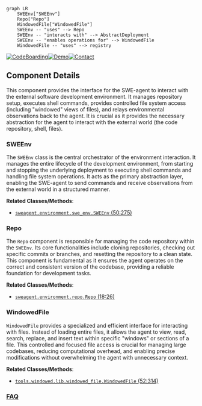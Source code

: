 ```mermaid
graph LR
    SWEEnv["SWEEnv"]
    Repo["Repo"]
    WindowedFile["WindowedFile"]
    SWEEnv -- "uses" --> Repo
    SWEEnv -- "interacts with" --> AbstractDeployment
    SWEEnv -- "enables operations for" --> WindowedFile
    WindowedFile -- "uses" --> registry
```
[![CodeBoarding](https://img.shields.io/badge/Generated%20by-CodeBoarding-9cf?style=flat-square)](https://github.com/CodeBoarding/CodeBoarding)[![Demo](https://img.shields.io/badge/Try%20our-Demo-blue?style=flat-square)](https://www.codeboarding.org/demo)[![Contact](https://img.shields.io/badge/Contact%20us%20-%20contact@codeboarding.org-lightgrey?style=flat-square)](mailto:contact@codeboarding.org)

## Component Details

This component provides the interface for the SWE-agent to interact with the external software development environment. It manages repository setup, executes shell commands, provides controlled file system access (including "windowed" views of files), and relays environmental observations back to the agent. It is crucial as it provides the necessary abstraction for the agent to interact with the external world (the code repository, shell, files).

### SWEEnv
The `SWEEnv` class is the central orchestrator of the environment interaction. It manages the entire lifecycle of the development environment, from starting and stopping the underlying deployment to executing shell commands and handling file system operations. It acts as the primary abstraction layer, enabling the SWE-agent to send commands and receive observations from the external world in a structured manner.


**Related Classes/Methods**:

- <a href="https://github.com/SWE-agent/SWE-agent/blob/master/sweagent/environment/swe_env.py#L50-L275" target="_blank" rel="noopener noreferrer">`sweagent.environment.swe_env.SWEEnv` (50:275)</a>


### Repo
The `Repo` component is responsible for managing the code repository within the `SWEEnv`. Its core functionalities include cloning repositories, checking out specific commits or branches, and resetting the repository to a clean state. This component is fundamental as it ensures the agent operates on the correct and consistent version of the codebase, providing a reliable foundation for development tasks.


**Related Classes/Methods**:

- <a href="https://github.com/SWE-agent/SWE-agent/blob/master/sweagent/environment/repo.py#L18-L26" target="_blank" rel="noopener noreferrer">`sweagent.environment.repo.Repo` (18:26)</a>


### WindowedFile
`WindowedFile` provides a specialized and efficient interface for interacting with files. Instead of loading entire files, it allows the agent to view, read, search, replace, and insert text within specific "windows" or sections of a file. This controlled and focused file access is crucial for managing large codebases, reducing computational overhead, and enabling precise modifications without overwhelming the agent with unnecessary context.


**Related Classes/Methods**:

- <a href="https://github.com/SWE-agent/SWE-agent/blob/master/tools/windowed/lib/windowed_file.py#L52-L314" target="_blank" rel="noopener noreferrer">`tools.windowed.lib.windowed_file.WindowedFile` (52:314)</a>




### [FAQ](https://github.com/CodeBoarding/GeneratedOnBoardings/tree/main?tab=readme-ov-file#faq)
